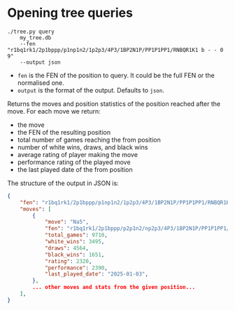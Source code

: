 # Opening tree queries

```
./tree.py query
    my_tree.db
    --fen "r1bq1rk1/2p1bppp/p1np1n2/1p2p3/4P3/1BP2N1P/PP1P1PP1/RNBQR1K1 b - - 0 9"
    --output json
```

- `fen` is the FEN of the position to query. It could be the full FEN or the normalised one.
- `output` is the format of the output. Defaults to `json`.

Returns the moves and position statistics of the position reached after the move. For each move we return:

- the move
- the FEN of the resulting position
- total number of games reaching the from position
- number of white wins, draws, and black wins
- average rating of player making the move
- performance rating of the played move
- the last played date of the from position

The structure of the output in JSON is:

```json
{
    "fen": "r1bq1rk1/2p1bppp/p1np1n2/1p2p3/4P3/1BP2N1P/PP1P1PP1/RNBQR1K1 b - -",
    "moves": [
        {
            "move": "Na5",
            "fen": "r1bq1rk1/2p1bppp/p2p1n2/np2p3/4P3/1BP2N1P/PP1P1PP1/RNBQR1K1 w - -",
            "total_games": 9710,
            "white_wins": 3495,
            "draws": 4564,
            "black_wins": 1651,
            "rating": 2320,
            "performance": 2390,
            "last_played_date": "2025-01-03", 
        },
        ... other moves and stats from the given position...
    ],
}
```

